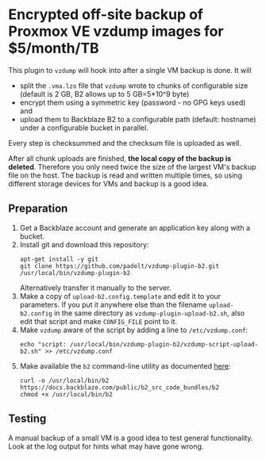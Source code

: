 # Encrypted off-site backup of Proxmox VE vzdump images for $5/month/TB

This plugin to `vzdump` will hook into after a single VM backup is done.
It will 
- split the `.vma.lzo` file that `vzdump` wrote to chunks of configurable size
  (default is 2 GB, B2 allows up to 5 GB=5*10^9 byte)
- encrypt them using a symmetric key (password - no GPG keys used) and 
- upload them to Backblaze B2 to a configurable path (default: hostname)
 under a configurable bucket in parallel.

Every step is checksummed and the checksum file is uploaded as well.

After all chunk uploads are finished, **the local copy of the backup is deleted**.
Therefore you only need twice the size of the largest VM's backup file
on the host. The backup is read and written multiple times, so using different
storage devices for VMs and backup is a good idea.

## Preparation

1. Get a Backblaze account and generate an application key along with a bucket.
1. Install git and download this repository:
   ```
   apt-get install -y git
   git clone https://github.com/padelt/vzdump-plugin-b2.git /usr/local/bin/vzdump-plugin-b2
   ```
    Alternatively transfer it manually to the server.
1. Make a copy of `upload-b2.config.template` and edit it to your parameters.
   If you put it anywhere else than the filename `upload-b2.config` in the
   same directory as `vzdump-plugin-upload-b2.sh`, also edit that script and
   make `CONFIG_FILE` point to it.
1. Make `vzdump` aware of the script by adding a line to `/etc/vzdump.conf`:
   ```
   echo "script: /usr/local/bin/vzdump-plugin-b2/vzdump-script-upload-b2.sh" >> /etc/vzdump.conf
   ```
1. Make available the `b2` command-line utility as documented [here](https://www.backblaze.com/b2/docs/quick_command_line.html):
   ```
   curl -o /usr/local/bin/b2 https://docs.backblaze.com/public/b2_src_code_bundles/b2
   chmod +x /usr/local/bin/b2
   ```

## Testing

A manual backup of a small VM is a good idea to test general functionality.
Look at the log output for hints what may have gone wrong.
